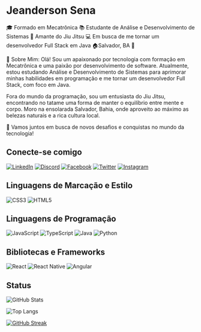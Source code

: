 # Jeanderson Sena

🎓 Formado em Mecatrônica
📚 Estudante de Análise e Desenvolvimento de Sistemas
🥋 Amante do Jiu Jitsu
💻 Em busca de me tornar um desenvolvedor Full Stack em Java
🏠Salvador, BA 🌴

📖 Sobre Mim:
Olá! Sou um apaixonado por tecnologia com formação em Mecatrônica e uma paixão por desenvolvimento de software. Atualmente, estou estudando Análise e Desenvolvimento de Sistemas para aprimorar minhas habilidades em programação e me tornar um desenvolvedor Full Stack, com foco em Java.

Fora do mundo da programação, sou um entusiasta do Jiu Jitsu, encontrando no tatame uma forma de manter o equilíbrio entre mente e corpo. Moro na ensolarada Salvador, Bahia, onde aproveito ao máximo as belezas naturais e a rica cultura local.

🚀 Vamos juntos em busca de novos desafios e conquistas no mundo da tecnologia!




## Conecte-se comigo
[![LinkedIn](https://img.shields.io/badge/LinkedIn-000?style=for-the-badge&logo=linkedin&logoColor=0E76A8)](https://www.linkedin.com/in/SEUUSERNAME/)
[![Discord](https://img.shields.io/badge/Discord-000?style=for-the-badge&logo=discord)](https://www.discord.com/in/SEUUSERNAME/)
[![Facebook](https://img.shields.io/badge/Facebook-000?style=for-the-badge&logo=facebook)](https://www.facebook.com/SEUUSERNAME/)
[![Twitter](https://img.shields.io/badge/Twitter-000?style=for-the-badge&logo=twitter)](https://twitter.com/SEUUSERNAME)
[![Instagram](https://img.shields.io/badge/Instagram-000?style=for-the-badge&logo=instagram)](https://www.instagram.com/SEUUSERNAME/)

## Linguagens de Marcação e Estilo
![CSS3](https://img.shields.io/badge/CSS3-000?style=for-the-badge&logo=css3&logoColor=264CE4)
![HTML5](https://img.shields.io/badge/HTML5-000?style=for-the-badge&logo=html5)

## Linguagens de Programação
![JavaScript](https://img.shields.io/badge/JavaScript-000?style=for-the-badge&logo=javascript)
![TypeScript](https://img.shields.io/badge/TypeScript-000?style=for-the-badge&logo=typescript)
![Java](https://img.shields.io/badge/Java-000?style=for-the-badge&logo=java)
![Python](https://img.shields.io/badge/Python-000?style=for-the-badge&logo=python)
## Bibliotecas e Frameworks
![React](https://img.shields.io/badge/React-000?style=for-the-badge&logo=react)
![React Native](https://img.shields.io/badge/React-Native-000?style=for-the-badge&logo=React-Native)
![Angular](https://img.shields.io/badge/Angular-000?style=for-the-badge&logo=angular&logoColor=C3002F)

## Status

![GitHub Stats](https://github-readme-stats.vercel.app/api?username=JeandersonSena&theme=transparent&bg_color=000&border_color=30A3DC&show_icons=true&icon_color=30A3DC&title_color=E94D5F&text_color=FFF)

![Top Langs](https://github-readme-stats-git-masterrstaa-rickstaa.vercel.app/api/top-langs/?username=JeandersonSena&bg_color=000&border_color=30A3DC&title_color=E94D5F&text_color=FFF)

[![GitHub Streak](https://streak-stats.demolab.com/?user=JeandersonSena&theme=bear&background=000&border=30A3DC&dates=FFF)](https://git.io/streak-stats)